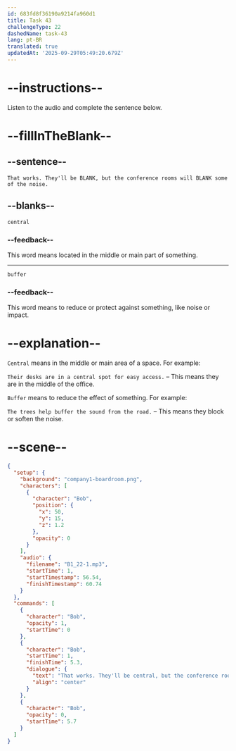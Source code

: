 ```yaml
---
id: 683fd8f36190a9214fa960d1
title: Task 43
challengeType: 22
dashedName: task-43
lang: pt-BR
translated: true
updatedAt: '2025-09-29T05:49:20.679Z'
---
```


<!-- (Audio) Bob: That works. They'll be central, but the conference rooms will buffer some of the noise. -->

# --instructions--

Listen to the audio and complete the sentence below.

# --fillInTheBlank--

## --sentence--

`That works. They'll be BLANK, but the conference rooms will BLANK some of the noise.`

## --blanks--

`central`

### --feedback--

This word means located in the middle or main part of something.

---

`buffer`

### --feedback--

This word means to reduce or protect against something, like noise or impact.

# --explanation--

`Central` means in the middle or main area of a space. For example:

`Their desks are in a central spot for easy access.` – This means they are in the middle of the office.

`Buffer` means to reduce the effect of something. For example:

`The trees help buffer the sound from the road.` – This means they block or soften the noise.

# --scene--

```json
{
  "setup": {
    "background": "company1-boardroom.png",
    "characters": [
      {
        "character": "Bob",
        "position": {
          "x": 50,
          "y": 15,
          "z": 1.2
        },
        "opacity": 0
      }
    ],
    "audio": {
      "filename": "B1_22-1.mp3",
      "startTime": 1,
      "startTimestamp": 56.54,
      "finishTimestamp": 60.74
    }
  },
  "commands": [
    {
      "character": "Bob",
      "opacity": 1,
      "startTime": 0
    },
    {
      "character": "Bob",
      "startTime": 1,
      "finishTime": 5.3,
      "dialogue": {
        "text": "That works. They'll be central, but the conference rooms will buffer some of the noise.",
        "align": "center"
      }
    },
    {
      "character": "Bob",
      "opacity": 0,
      "startTime": 5.7
    }
  ]
}
```
